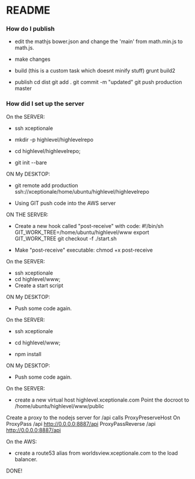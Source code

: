 # README #


### How do I publish ###

- edit the mathjs bower.json and change the 'main' from math.min.js to math.js.

- make changes
- build (this is a custom task which doesnt minify stuff)
grunt build2  
- publish
cd dist
git add .
git commit -m "updated"
git push production master

### How did I set up the server ###

On the SERVER:
- ssh xceptionale

- mkdir -p highlevel/highlevelrepo

- cd highlevel/highlevelrepo;

- git init --bare

ON My DESKTOP:
- git remote add production ssh://xceptionale/home/ubuntu/highlevel/highlevelrepo

- Using GIT push code into the AWS server


ON THE SERVER:
- Create a new hook called "post-receive" with code:
#!/bin/sh
GIT_WORK_TREE=/home/ubuntu/highlevel/www
export GIT_WORK_TREE
git checkout -f
./start.sh

- Make "post-receive" executable: chmod +x post-receive


On the SERVER:
- ssh xceptionale
- cd highlevel/www;
- Create a start script



ON My DESKTOP:
- Push some code again.

On the SERVER:
- ssh xceptionale

- cd highlevel/www;

- npm install


ON My DESKTOP:
- Push some code again.

On the SERVER:
- create a new virtual host highlevel.xceptionale.com
Point the docroot to /home/ubuntu/highlevel/www/public

Create a proxy to the nodejs server for /api calls
    ProxyPreserveHost On
    ProxyPass /api http://0.0.0.0:8887/api
    ProxyPassReverse /api http://0.0.0.0:8887/api

On the AWS:
- create a route53 alias from worldsview.xceptionale.com to the load balancer.


DONE!
